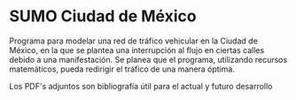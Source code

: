 # SUMO Ciudad de México

Programa para modelar una red de tráfico vehicular en la Ciudad de México, en la que se plantea una interrupción al flujo en ciertas calles debido a una manifestación. 
Se planea que el programa, utilizando recursos matemáticos, pueda redirigir el tráfico de una manera óptima.

Los PDF's adjuntos son bibliografía útil para el actual y futuro desarrollo

